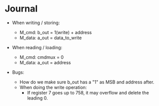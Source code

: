 # Journal

* When writing / storing:
	* M_cmd:	b_out = 1(write) + address
	* M_data: a_out = data_to_write
* When reading / loading:
	* M_cmd: cmdmux = 0
	* M_data: a_out = address

* Bugs:
	* How do we make sure b_out has a "1" as MSB and address after.
	* When doing the write operation:
		* If register 7 goes up to 758, it may overflow and delete the leading 0.
